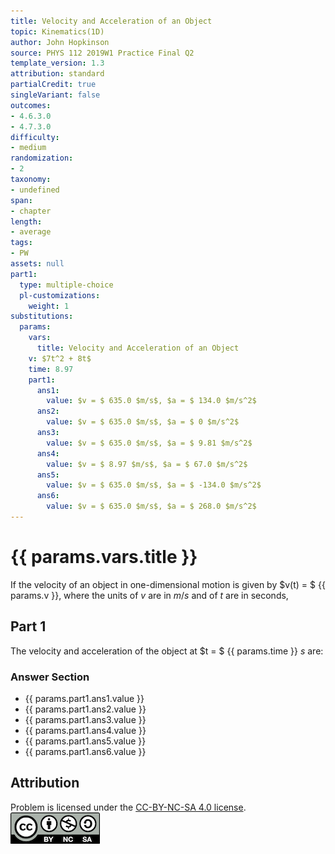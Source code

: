 ```yaml
---
title: Velocity and Acceleration of an Object
topic: Kinematics(1D)
author: John Hopkinson
source: PHYS 112 2019W1 Practice Final Q2
template_version: 1.3
attribution: standard
partialCredit: true
singleVariant: false
outcomes:
- 4.6.3.0
- 4.7.3.0
difficulty:
- medium
randomization:
- 2
taxonomy:
- undefined
span:
- chapter
length:
- average
tags:
- PW
assets: null
part1:
  type: multiple-choice
  pl-customizations:
    weight: 1
substitutions:
  params:
    vars:
      title: Velocity and Acceleration of an Object
    v: $7t^2 + 8t$
    time: 8.97
    part1:
      ans1:
        value: $v = $ 635.0 $m/s$, $a = $ 134.0 $m/s^2$
      ans2:
        value: $v = $ 635.0 $m/s$, $a = $ 0 $m/s^2$
      ans3:
        value: $v = $ 635.0 $m/s$, $a = $ 9.81 $m/s^2$
      ans4:
        value: $v = $ 8.97 $m/s$, $a = $ 67.0 $m/s^2$
      ans5:
        value: $v = $ 635.0 $m/s$, $a = $ -134.0 $m/s^2$
      ans6:
        value: $v = $ 635.0 $m/s$, $a = $ 268.0 $m/s^2$
---
```

# {{ params.vars.title }}
If the velocity of an object in one-dimensional motion is given by $v(t) = $ {{ params.v }}, where the units of $v$ are in $m/s$ and of $t$ are in seconds,

## Part 1

The velocity and acceleration of the object at $t = $ {{ params.time }} $s$ are:

### Answer Section

- {{ params.part1.ans1.value }}
- {{ params.part1.ans2.value }}
- {{ params.part1.ans3.value }}
- {{ params.part1.ans4.value }}
- {{ params.part1.ans5.value }}
- {{ params.part1.ans6.value }}

## Attribution

Problem is licensed under the [CC-BY-NC-SA 4.0 license](https://creativecommons.org/licenses/by-nc-sa/4.0/).<br> ![The Creative Commons 4.0 license requiring attribution-BY, non-commercial-NC, and share-alike-SA license.](https://raw.githubusercontent.com/firasm/bits/master/by-nc-sa.png)
